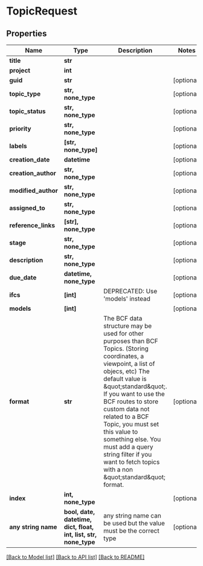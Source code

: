 # TopicRequest


## Properties
Name | Type | Description | Notes
------------ | ------------- | ------------- | -------------
**title** | **str** |  | 
**project** | **int** |  | 
**guid** | **str** |  | [optional] 
**topic_type** | **str, none_type** |  | [optional] 
**topic_status** | **str, none_type** |  | [optional] 
**priority** | **str, none_type** |  | [optional] 
**labels** | **[str, none_type]** |  | [optional] 
**creation_date** | **datetime** |  | [optional] 
**creation_author** | **str, none_type** |  | [optional] 
**modified_author** | **str, none_type** |  | [optional] 
**assigned_to** | **str, none_type** |  | [optional] 
**reference_links** | **[str], none_type** |  | [optional] 
**stage** | **str, none_type** |  | [optional] 
**description** | **str, none_type** |  | [optional] 
**due_date** | **datetime, none_type** |  | [optional] 
**ifcs** | **[int]** | DEPRECATED: Use &#39;models&#39; instead | [optional] 
**models** | **[int]** |  | [optional] 
**format** | **str** |          The BCF data structure may be used for other purposes than BCF Topics. (Storing coordinates, a viewpoint, a list of objecs, etc)         The default value is \&quot;standard\&quot;.         If you want to use the BCF routes to store custom data not related to a BCF Topic, you must set this value to something else.         You must add a query string filter if you want to fetch topics with a non \&quot;standard\&quot; format.          | [optional] 
**index** | **int, none_type** |  | [optional] 
**any string name** | **bool, date, datetime, dict, float, int, list, str, none_type** | any string name can be used but the value must be the correct type | [optional]

[[Back to Model list]](../README.md#documentation-for-models) [[Back to API list]](../README.md#documentation-for-api-endpoints) [[Back to README]](../README.md)


